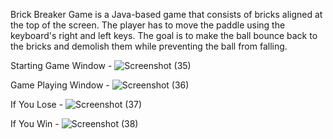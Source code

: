 Brick Breaker Game is a Java-based game that consists of bricks aligned at the top of the screen. The player has to move the paddle using the keyboard's right and left keys. The goal is to make the ball bounce back to the bricks and demolish them while preventing the ball from falling.

Starting Game Window - 
![Screenshot (35)](https://user-images.githubusercontent.com/55207479/171373104-61d5921f-c91e-45e6-bf6e-896bc759e713.png)

Game Playing Window - 
![Screenshot (36)](https://user-images.githubusercontent.com/55207479/171373120-bd5619a0-cf5a-4eb5-8191-59ee42d51630.png)

If You Lose - 
![Screenshot (37)](https://user-images.githubusercontent.com/55207479/171373122-4c3e2d79-838b-4135-bba4-dbcd2cfe7018.png)

If You Win -
![Screenshot (38)](https://user-images.githubusercontent.com/55207479/171373127-e3d656c8-629d-4770-963f-0019c6b12b3e.png)
